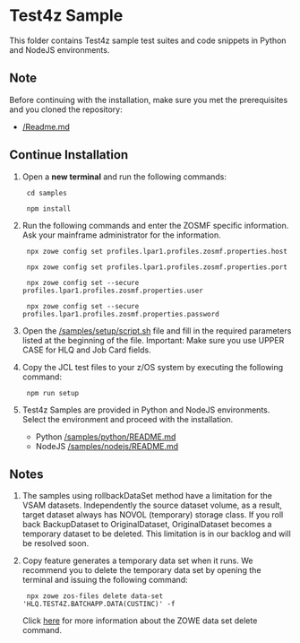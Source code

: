 # Test4z Sample

This folder contains Test4z sample test suites and code snippets in Python and NodeJS environments.

## Note
Before continuing with the installation, make sure you met the prerequisites and you cloned the repository:
* [/Readme.md](/README.md)

## Continue Installation

1. Open a **new terminal** and run the following commands:
    
        cd samples
    
        npm install
    
2. Run the following commands and enter the ZOSMF specific information. Ask your mainframe administrator for the information.
    
        npx zowe config set profiles.lpar1.profiles.zosmf.properties.host
    
        npx zowe config set profiles.lpar1.profiles.zosmf.properties.port
    
        npx zowe config set --secure profiles.lpar1.profiles.zosmf.properties.user
    
        npx zowe config set --secure profiles.lpar1.profiles.zosmf.properties.password
            
3. Open the [/samples/setup/script.sh](/samples/setup/script.sh)  file and fill in the required parameters listed at the beginning of the file. Important: Make sure you use UPPER CASE for HLQ and Job Card fields.
                                                                 
4. Copy the JCL test files to your z/OS system by executing the following command: 

        npm run setup
    
5. Test4z Samples are provided in Python and NodeJS environments. Select the environment and proceed with the installation.

    * Python [/samples/python/README.md](/samples/python/README.md) 
    * NodeJS [/samples/nodejs/README.md](/samples/nodejs/README.md)


## Notes

1. The samples using rollbackDataSet method have a limitation for the VSAM datasets. 
 Independently the source dataset volume, as a result, target dataset always has NOVOL 
 (temporary) storage class. If you roll back BackupDataset to OriginalDataset, OriginalDataset 
 becomes a temporary dataset to be deleted. This limitation is in our backlog and will be resolved soon.
 
2. Copy feature generates a temporary data set when it runs.
We recommend you to delete the temporary data set by opening the terminal and issuing the following command:

        npx zowe zos-files delete data-set 'HLQ.TEST4Z.BATCHAPP.DATA(CUSTINC)' -f

    Click [here](https://docs.zowe.org/stable/web_help/docs/zowe_zos-files_delete_data-set.html)
    for more information about the ZOWE data set delete command.
